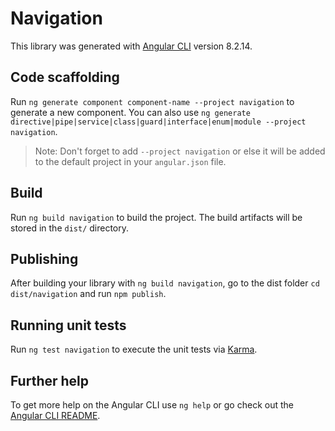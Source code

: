 # Navigation

This library was generated with [Angular CLI](https://github.com/angular/angular-cli) version 8.2.14.

## Code scaffolding

Run `ng generate component component-name --project navigation` to generate a new component. You can also use `ng generate directive|pipe|service|class|guard|interface|enum|module --project navigation`.
> Note: Don't forget to add `--project navigation` or else it will be added to the default project in your `angular.json` file. 

## Build

Run `ng build navigation` to build the project. The build artifacts will be stored in the `dist/` directory.

## Publishing

After building your library with `ng build navigation`, go to the dist folder `cd dist/navigation` and run `npm publish`.

## Running unit tests

Run `ng test navigation` to execute the unit tests via [Karma](https://karma-runner.github.io).

## Further help

To get more help on the Angular CLI use `ng help` or go check out the [Angular CLI README](https://github.com/angular/angular-cli/blob/master/README.md).
